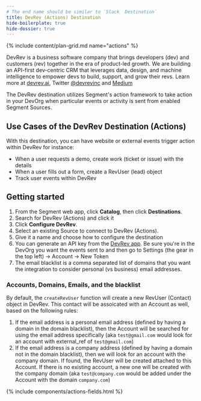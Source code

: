 ```yaml
---
# The end name should be similar to `Slack  Destination`
title: DevRev (Actions) Destination
hide-boilerplate: true
hide-dossier: true
---
```


<!-- This template is meant for Actions-based destinations that do not have an existing Classic or non-Actions-based version. For Actions Destinations that are a new version of a classic destination, see the doc-template-update.md template. -->

{% include content/plan-grid.md name="actions" %}

<!-- Include a brief description of the destination here, along with a link to your website. -->

DevRev is a business software company that brings developers (dev) and customers (rev) together in the era of product-led growth. We are building an API-first dev-centric CRM that leverages data, design, and machine intelligence to empower devs to build, support, and grow their revs. Learn more at [devrev.ai](https://devrev.ai), Twitter [@devrevinc](https://twitter.com/devrevinc) and [Medium](https://medium.com/devrev)

The DevRev destination utilizes Segment's action framework to take action in your DevOrg when particular events or activity is sent from enabled Segment Sources.

<!-- In the section below, explain the value of this actions-based destination. If you don't have a classic version of the destination, remove this section. -->

## Use Cases of the DevRev Destination (Actions)

With this destination, you can have website or external events trigger action within DevRev for instance:

- When a user requests a demo, create work (ticket or issue) with the details
- When a user fills out a form, create a RevUser (lead) object
- Track user events within DevRev
<!-- The section below explains how to enable and configure the destination. Include any configuration steps not captured below. For example, obtaining an API key from your platform and any configuration steps required to connect to the destination. -->

## Getting started

1. From the Segment web app, click **Catalog**, then click **Destinations**.
2. Search for DevRev (Actions) and click it
3. Click **Configure DevRev**.
4. Select an existing Source to connect to DevRev (Actions).
5. Give it a name and choose how to configure the destination
6. You can generate an API key from the [DevRev app](https://app.devrev.ai/). Be sure you're in the DevOrg you want the events sent to and then go to Settings (the gear in the top left) -> Account -> New Token
7. The email blacklist is a comma separated list of domains that you want the integration to consider personal (vs business) email addresses.

### Accounts, Domains, Emails, and the blacklist

By default, the `createRevUser` function will create a new RevUser (Contact) object in DevRev. This contact will be assoicated with an Account as well, based on the following rules:

1. If the email address is a personal email address (defined by having a domain in the domain blacklist), then the Account will be searched for using the email address specifically (aka `test@gmail.com` would look for an account with external_ref of `test@gmail.com`)
2. If the email address is a company address (defined by having a domain not in the domain blacklist), then we will look for an account with the company domain. If found, the RevUser will be created attached to this Account. If there is no existing account, a new one will be created with the company domain (aka `test@company.com` would be added under the Account with the domain `company.com`)

<!-- The line below renders a table of connection settings (if applicable), Pre-built Mappings, and available actions. -->

{% include components/actions-fields.html %}

<!--
Additional Context

Include additional information that you think will be useful to the user here. For information that is specific to an individual mapping, please add that as a comment so that the Segment docs team can include it in the auto-generated content for that mapping.
-->
